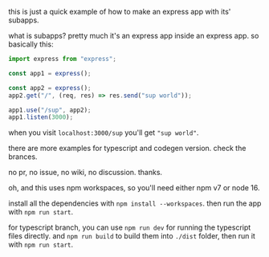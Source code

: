 this is just a quick example of how to make an express app with its' subapps.

what is subapps? pretty much it's an express app inside an express app. so basically this:

```js
import express from "express";

const app1 = express();

const app2 = express();
app2.get("/", (req, res) => res.send("sup world"));

app1.use("/sup", app2);
app1.listen(3000);
```

when you visit `localhost:3000/sup` you'll get `"sup world"`.

there are more examples for typescript and codegen version. check the brances.

no pr, no issue, no wiki, no discussion. thanks.

oh, and this uses npm workspaces, so you'll need either npm v7 or node 16.

install all the dependencies with `npm install --workspaces`. then run the app with `npm run start`.

for typescript branch, you can use `npm run dev` for running the typescript files directly.
and `npm run build` to build them into `./dist` folder,
then run it with `npm run start`.
